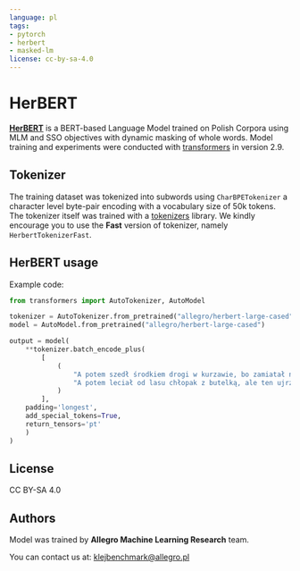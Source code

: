 ```yaml
---
language: pl
tags:
- pytorch
- herbert
- masked-lm
license: cc-by-sa-4.0
---
```

# HerBERT 
**[HerBERT](https://en.wikipedia.org/wiki/Zbigniew_Herbert)** is a BERT-based Language Model trained on Polish Corpora
using MLM and SSO objectives with dynamic masking of whole words.
Model training and experiments were conducted with [transformers](https://github.com/huggingface/transformers) in version 2.9.

## Tokenizer
The training dataset was tokenized into subwords using ``CharBPETokenizer`` a character level byte-pair encoding with
a vocabulary size of 50k tokens. The tokenizer itself was trained with a [tokenizers](https://github.com/huggingface/tokenizers) library. 
We kindly encourage you to use the **Fast** version of tokenizer, namely ``HerbertTokenizerFast``.

## HerBERT usage


Example code:
```python
from transformers import AutoTokenizer, AutoModel

tokenizer = AutoTokenizer.from_pretrained("allegro/herbert-large-cased")
model = AutoModel.from_pretrained("allegro/herbert-large-cased")

output = model(
    **tokenizer.batch_encode_plus(
        [
            (
                "A potem szedł środkiem drogi w kurzawie, bo zamiatał nogami, ślepy dziad prowadzony przez tłustego kundla na sznurku.",
                "A potem leciał od lasu chłopak z butelką, ale ten ujrzawszy księdza przy drodze okrążył go z dala i biegł na przełaj pól do karczmy."
            )
        ],
    padding='longest',
    add_special_tokens=True,
    return_tensors='pt'
    )
)
```


## License
CC BY-SA 4.0


## Authors
Model was trained by **Allegro Machine Learning Research** team.

You can contact us at: <a href="mailto:klejbenchmark@allegro.pl">klejbenchmark@allegro.pl</a>
